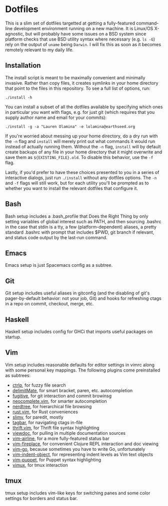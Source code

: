 Dotfiles
========

This is a slim set of dotfiles targetted at getting a fully-featured command-line development environment running on a new machine. It is Linux/OS X-agnostic, but will probably have some issues on a BSD system since platform checks that use BSD utility syntax where necessary (e.g. `ls -G`) rely on the output of `uname` being `Darwin`. I will fix this as soon as it becomes remotely relevant to my daily life.

Installation
------------

The install script is meant to be maximally convenient and minimally invasive. Rather than copy files, it creates symlinks in your home directory that point to the files in this repository. To see a full list of options, run:

    ./install -h

You can install a subset of all the dotfiles available by specifying which ones in particular you want with flags, e.g. for just git (which requires that you supply author name and email for your commits):

    ./install -g -a "Lauren Olamina" -e lolamina@earthseed.org

If you're worried about messing up your home directory, do a dry run with the `-n` flag and `install` will merely print out what commands it would run instead of actually running them. Without the `-n` flag, `install` will by default create backups of any file in your home directory that it might overwrite and save them as `${EXISTING_FILE}.old`. To disable this behavior, use the `-f` flag.

Lastly, if you'd prefer to have these choices presented to you in a series of interactive dialogs, just run `./install` without any dotfiles options. The `-n` and `-f` flags will still work, but for each utility you'll be prompted as to whether you want to install the relevant dotfiles that configure it.

Bash
----

Bash setup includes a .bash_profile that Does the Right Thing by only setting variables of global interest such as PATH, and then sourcing .bashrc in the case that stdin is a tty, a few (platform-dependent) aliases, a pretty standard .bashrc with prompt that includes $PWD, git branch if relevant, and status code output by the last-run command.

Emacs
-----

Emacs setup is just Spacemacs config as a subtree.

Git
---

Git setup includes useful aliases in gitconfig (and the disabling of git's pager-by-default behavior: not your job, Git) and hooks for refreshing ctags in a repo on commit, checkout, merge, etc.

Haskell
-------

Haskell setup includes config for GHCi that imports useful packages on startup.

Vim
---

Vim setup includes reasonable defaults for editor settings in vimrc along with some personal key mappings. The following plugins come preinstalled as subtrees:
 - [ctrlp](https://github.com/ctrlpvim/ctrlp.vim), for fuzzy file search
 - [delimitMate](https://github.com/Raimondi/delimitMate), for smart bracket, paren, etc. autocompletion
 - [fugitive](https://github.com/tpope/vim-fugitive), for git interaction and commit browinsg
 - [neocomplete.vim](https://github.com/Shougo/neocomplete.vim), for smarter autocompletion
 - [nerdtree](https://github.com/scrooloose/nerdtree), for hierarchical file browsing
 - [rust.vim](https://github.com/rust-lang/rust.vim), for Rust conveniences
 - [slimv](https://github.com/kovisoft/slimv), for paredit, mostly
 - [tagbar](https://github.com/majutsushi/tagbar), for navigating ctags in-file
 - [thrift.vim](https://github.com/solarnz/thrift.vim), for Thrift file syntax highlighting
 - [viewdoc](https://github.com/powerman/vim-plugin-viewdoc), for pulling in multiple documentation sources
 - [vim-airline](https://github.com/vim-airline/vim-airline), for a more fully-featured status bar
 - [vim-fireplace](https://github.com/tpope/vim-fireplace), for convenient Clojure REPL interaction and doc viewing
 - [vim-go](https://github.com/fatih/vim-go), because sometimes you have to write Go, unfortunately
 - [vim-indent-object](https://github.com/michaeljsmith/vim-indent-object), for representing indent levels as Vim text objects
 - [vim-puppet](https://github.com/rodjek/vim-puppet), for Puppet syntax highlighting
 - [vimux](https://github.com/benmills/vimux), for tmux interaction

tmux
----

tmux setup includes vim-like keys for switching panes and some color settings for borders and status bar.
